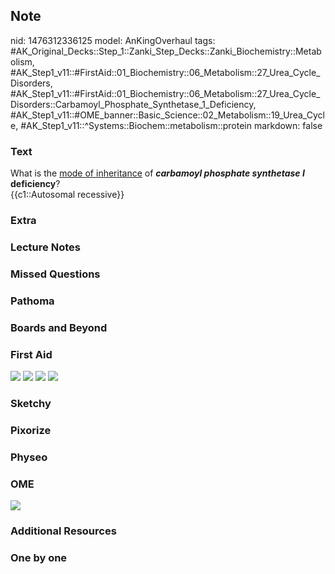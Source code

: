 ## Note
nid: 1476312336125
model: AnKingOverhaul
tags: #AK_Original_Decks::Step_1::Zanki_Step_Decks::Zanki_Biochemistry::Metabolism, #AK_Step1_v11::#FirstAid::01_Biochemistry::06_Metabolism::27_Urea_Cycle_Disorders, #AK_Step1_v11::#FirstAid::01_Biochemistry::06_Metabolism::27_Urea_Cycle_Disorders::Carbamoyl_Phosphate_Synthetase_1_Deficiency, #AK_Step1_v11::#OME_banner::Basic_Science::02_Metabolism::19_Urea_Cycle, #AK_Step1_v11::^Systems::Biochem::metabolism::protein
markdown: false

### Text
<div>
  What is the <u>mode of inheritance</u> of <b><i>carbamoyl
  phosphate synthetase I</i> deficiency</b>?
</div>
<div>
  {{c1::Autosomal recessive}}
</div>

### Extra


### Lecture Notes


### Missed Questions


### Pathoma


### Boards and Beyond


### First Aid
<img src="tmp5nlPaS.png"> <img src="tmprKyTak.png"> <img src=
"tmpljNfax.png"> <img src="tmpzLIWuH.png">

### Sketchy


### Pixorize


### Physeo


### OME
<div class="ome-widget">
  <a href=
  "https://onlinemeded.org/spa/metabolism/urea-cycle/acquire?ref=anki">
  <img src="_OME_AnkiFlashcards_Lesson_4.png"></a>
</div>

### Additional Resources


### One by one

